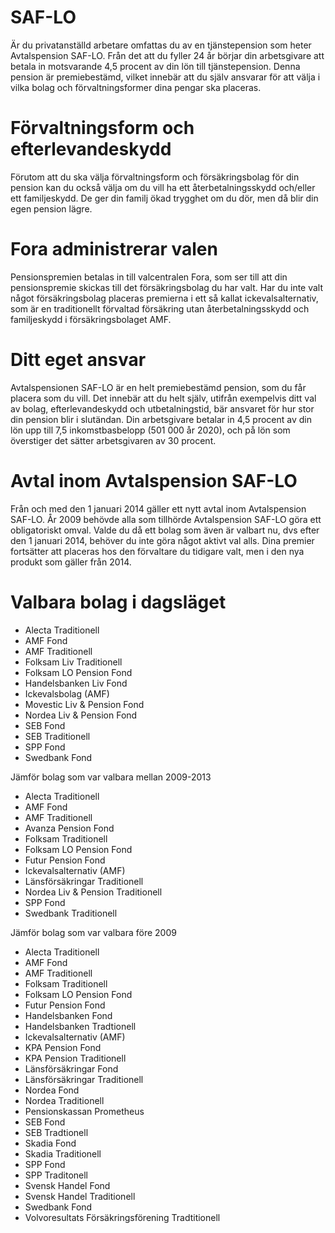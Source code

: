 # SAF-LO

Är du privatanställd arbetare omfattas du av en tjänstepension som heter Avtalspension SAF-LO. Från det att du fyller 24 år börjar din arbetsgivare att betala in motsvarande 4,5 procent av din lön till tjänstepension. Denna pension är premiebestämd, vilket innebär att du själv ansvarar för att välja i vilka bolag och förvaltningsformer dina pengar ska placeras.

# Förvaltningsform och efterlevandeskydd
Förutom att du ska välja förvaltningsform och försäkringsbolag för din pension kan du också välja om du vill ha ett återbetalningsskydd och/eller ett familjeskydd. De ger din familj ökad trygghet om du dör, men då blir din egen pension lägre.

# Fora administrerar valen
Pensionspremien betalas in till valcentralen Fora, som ser till att din pensionspremie skickas till det försäkringsbolag du har valt. Har du inte valt något försäkringsbolag placeras premierna i ett så kallat ickevalsalternativ, som är en traditionellt förvaltad försäkring utan återbetalningsskydd och familjeskydd i försäkringsbolaget AMF.

# Ditt eget ansvar
Avtalspensionen SAF-LO är en helt premiebestämd pension, som du får placera som du vill. Det innebär att du helt själv, utifrån exempelvis ditt val av bolag, efterlevandeskydd och utbetalningstid, bär ansvaret för hur stor din pension blir i slutändan. Din arbetsgivare betalar in 4,5 procent av din lön upp till 7,5 inkomstbasbelopp (501 000 år 2020), och på lön som överstiger det sätter arbetsgivaren av 30 procent.

# Avtal inom Avtalspension SAF-LO
Från och med den 1 januari 2014 gäller ett nytt avtal inom Avtalspension SAF-LO. År 2009 behövde alla som tillhörde Avtalspension SAF-LO göra ett obligatoriskt omval. Valde du då ett bolag som även är valbart nu, dvs efter den 1 januari 2014, behöver du inte göra något aktivt val alls. Dina premier fortsätter att placeras hos den förvaltare du tidigare valt, men i den nya produkt som gäller från 2014.

# Valbara bolag i dagsläget
- Alecta Traditionell
- AMF Fond
- AMF Traditionell
- Folksam Liv Traditionell
- Folksam LO Pension Fond
- Handelsbanken Liv Fond
- Ickevalsbolag (AMF)
- Movestic Liv & Pension Fond
- Nordea Liv & Pension Fond
- SEB Fond
- SEB Traditionell
- SPP Fond
- Swedbank Fond

Jämför bolag som var valbara mellan 2009-2013
- Alecta Traditionell
- AMF Fond
- AMF Traditionell
- Avanza Pension Fond
- Folksam Traditionell
- Folksam LO Pension Fond
- Futur Pension Fond
- Ickevalsalternativ (AMF)
- Länsförsäkringar Traditionell
- Nordea Liv & Pension Traditionell
- SPP Fond
- Swedbank Traditionell

Jämför bolag som var valbara före 2009
- Alecta Traditionell
- AMF Fond
- AMF Traditionell
- Folksam Traditionell
- Folksam LO Pension Fond
- Futur Pension Fond
- Handelsbanken Fond
- Handelsbanken Tradtionell
- Ickevalsalternativ (AMF)
- KPA Pension Fond
- KPA Pension Traditionell
- Länsförsäkringar Fond
- Länsförsäkringar Traditionell
- Nordea Fond
- Nordea Traditionell
- Pensionskassan Prometheus
- SEB Fond
- SEB Tradtionell
- Skadia Fond
- Skadia Traditionell
- SPP Fond
- SPP Traditonell
- Svensk Handel Fond
- Svensk Handel Traditionell
- Swedbank Fond
- Volvoresultats Försäkringsförening Tradtitionell
